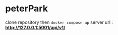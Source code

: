 # peterPark
clone  repository then
`docker compose up`
server url : **http://127.0.0.1:5001/api/v1/**